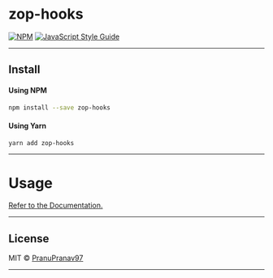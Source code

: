 # zop-hooks

>

[![NPM](https://img.shields.io/npm/v/zop-hooks.svg)](https://www.npmjs.com/package/zop-hooks) [![JavaScript Style Guide](https://img.shields.io/badge/code_style-standard-brightgreen.svg)](https://standardjs.com)

---

## Install

#### Using NPM

```bash
npm install --save zop-hooks
```

#### Using Yarn

```bash
yarn add zop-hooks
```

---

# Usage

[Refer to the Documentation.](https://pranupranav97.github.io/zop-hooks-docs/)

---

## License

MIT © [PranuPranav97](https://github.com/PranuPranav97)

---
